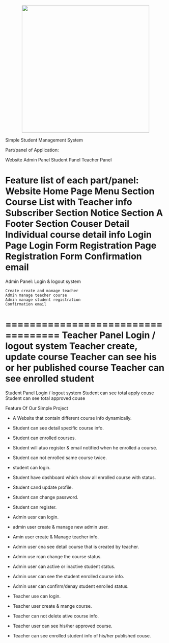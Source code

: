 <p align="center"><a href="https://laravel.com" target="_blank"><img src="https://raw.githubusercontent.com/laravel/art/master/logo-lockup/5%20SVG/2%20CMYK/1%20Full%20Color/laravel-logolockup-cmyk-red.svg" width="400"></a></p>

Simple Student Management System

Part/panel of Application:

Website
Admin Panel
Student Panel
Teacher Panel 

Feature list of each part/panel:
Website
	Home Page
		Menu Section
		Course List with Teacher info	
		Subscriber Section
		Notice Section
		A Footer Section
	Couser Detail
		Individual course detail info 
	Login Page
		Login Form
	Registration Page
		Registration Form
		Confirmation email
===================================
Admin Panel:
	Login & logout system
		
	Create create and manage teacher
	Admin manage teacher course
	Admin manage student registration
	Confirmation email
===================================
Teacher Panel
	Login / logout system
	Teacher create, update course
	Teacher can see his or her published course
	Teacher can see enrolled student
===================================
Student Panel
	Login / logout system
	Student can see total apply couse
	Student can see total approved couse


Feature Of Our Simple Project

- A Website that contain different course info dynamically.
- Student can see detail specific course info.

- Student can enrolled courses.
- Student will atuo register & email notified when he enrolled a course.
- Student can not enrolled same course twice.
- student can login.
- Student have dashboard which show all enrolled course with status.
- Student cand update profile.
- Student can change password.
- Student can register.

- Admin uesr can login.
- admin user create & manage new admin user.
- Amin user create & Manage teacher info.
- Admin user cna see detail course that is created by teacher.
- Admin use rcan change the course status.
- Admin user can active or inactive student status.
- Admin user can see the student enrolled course info.
- Admin user can confirm/denay student enrolled status.

- Teacher use can login.
- Teacher user create & mange course.
- Teacher can not delete ative course info.
- Teacher user can see his/her approved course.
- Teacher can see enrolled student info of his/her published couse.
